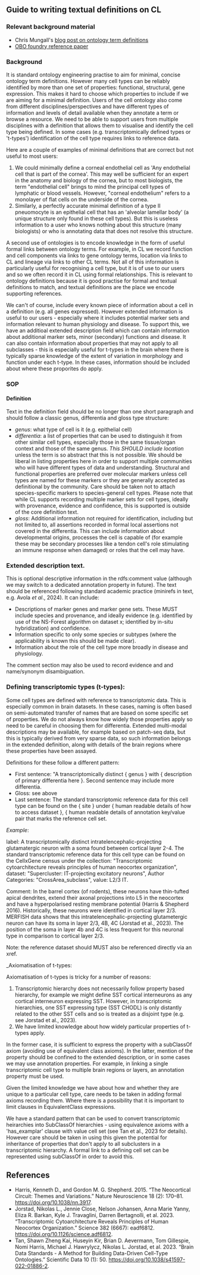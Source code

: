 ## Guide to writing textual definitions on CL

### Relevant background material

- Chris Mungall's [blog post on ontology term definitions](https://douroucouli.wordpress.com/2019/07/08/ontotip-write-simple-concise-clear-operational-textual-definitions/)
- [OBO foundry reference paper](https://philpapers.org/archive/SEPGFW.pdf)

### Background

It is standard ontology engineering practise to aim for minimal, concise ontology term definitions.  However many cell types can be reliably identified by more than one set of properties: functional, structural, gene expression. This makes it hard to choose which properties to include if we are aiming for a minimal definition.  Users of the cell ontology also come from different disciplines/perspectives and have different types of information and levels of detail available when they annotate a term or browse a resource.  We need to be able to support users from multiple disciplines with a definition that allows them to visualise and identify the cell type being defined. In some cases (e.g. transcriptomically defined types or 't-types') identification of the cell type requires links to reference data.

Here are a couple of examples of minimal definitions that are correct but not useful to most users:

1. We could minimally define a corneal endothelial cell as 'Any endothelial cell that is part of the cornea'.  This may well be sufficient for an expert in the anatomy and biology of the cornea, but to most biologists, the term "endothelial cell" brings to mind the principal cell types of lymphatic or blood vessels.  However, "corneal endothelium" refers to a monolayer of flat cells on the underside of the cornea.    
2. Similarly, a perfectly accurate minimal definition of a type II pneuomocyte is an epithelial cell that has an 'alveolar lamellar body' (a unique structure only found in these cell types). But this is useless information to a user who knows nothing about this structure (many biologists) or who is annotating data that does not resolve this structure.

A second use of ontologies is to encode knowledge in the form of useful formal links between ontology terms.  For example, in CL we record function and cell components via links to gene ontology terms, location via links to CL and lineage via links to other CL terms. Not all of this information is particularly useful for recognising a cell type, but it is of use to our users and so we often record it in CL using formal relationships. This is relevant to ontology definitions because it is good practise for formal and textual definitions to match, and textual definitions are the place we encode supporting references.

We can't of course, include every known piece of information about a cell in a definition (e.g. all genes expressed). However extended information is useful to our users - especially where it includes potential marker sets and information relevant to human physiology and disease. To support this, we have an additioal extended description field which can contain information about additional marker sets, minor (secondary) functions and disease.  It can also contain information about properties that may not apply to all subclasses - this is especially useful for t-types in the brain where there is typically sparse knowledge of the extent of variation in morphology and function under each t-type.  In these cases, information should be included about where these proporites do apply.

### SOP

#### Definition

Text in the definition field should be no longer than one short paragraph and should follow a classic genus, differentia and gloss type structure:
   - _genus_: what type of cell is it (e.g. epithelial cell)
   - _differentia_: a list of properties that can be used to distinguish it from other similar cell types, especially those in the same tissue/organ context and those of the same genus. _This SHOULD include location_ unless the term is so abstract that this is not possible. We should be liberal in listing properties here in order to support multiple communities who will have different types of data and understanding. Structural and functional properties are preferred over molecular markers unless cell types are named for these markers or they are generally accepted as definitional by the community. Care should be taken not to attach species-specific markers to species-general cell types. Please note that while CL supports recording multiple marker sets for cell types, ideally with provenance, evidence and confidence, this is supported is outside of the core definition text.
   - _gloss_: Additional information not required for identification, including but not limited to, all assertions recorded in formal local assertions not covered in the differentia. This can include information about developmental origins, processes the cell is capable of (for example these may be secondary processes like a tendon cell's role stimulating an immune response when damaged) or roles that the cell may have.

### Extended description text.

This is optional descriptive information in the rdfs:comment value (although we may switch to a dedicated annotation property in future).  The text should be referenced following standard academic practice (minirefs in text, e.g. Avola _et al_., 2024). It can include:
 - Descriptions of marker genes and marker gene sets.  These MUST include species and provenance, and ideally evidence (e.g. identified by use of the NS-Forest algorithm on dataset x; identified by in-situ hybridization) and confidence.
 - Information specific to only some species or subtypes (where the applicability is known this should be made clear).
 - Information about the role of the cell type more broadly in disease and physiology.

The comment section may also be used to record evidence and and name/synonym disambiguation.

### Defining transcriptomic types (t-types):

Some cell types are defined with reference to transcriptomic data.  This is especially common in brain datasets.  In these cases, naming is often based on semi-automated transfer of names that are based on some specific set of properties.  We do not always know how widely those properties apply so need to be careful in choosing them for differentia.  Extended multi-modal descriptions may be available, for example based on patch-seq data, but this is typically derived from very sparse data, so such information belongs in the extended definition, along with details of the brain regions where these properties have been assayed.

Definitions for these follow a different pattern:
 - First sentence: "A transcriptomically distinct { genus } with { description of primary differentia here }.  Second sentence may include more differentia.  
 - Gloss: see above
 - Last sentence:  The standard transcriptomic reference data for this cell type can be found on the { site } under { human readable details of how to access dataset }, { human readable details of annotation key/value pair that marks the reference cell set.

_Example_:

label: 
A transcriptomically distinct intratelencephalic-projecting glutamatergic neuron with a soma found between cortical layer 2-4. The standard transcriptomic reference data for this cell type can be found on the CellxGene census under the collection: "Transcriptomic cytoarchitecture reveals principles of human neocortex organization", dataset: "Supercluster: IT-projecting excitatory neurons", Author Categories: "CrossArea_subclass", value: L2/3 IT.

Comment: In the barrel cortex (of rodents), these neurons have thin-tufted apical dendrites, extend their axonal projections into L5 in the neocortex and have a hyperpolarised resting membrane potential (Harris & Shepherd 2016). Historically, these neurons were identified in cortical layer 2/3. MERFISH data shows that this intratelencephalic-projecting glutametergic neuron can have its soma in layer 2/3, 4B, 4C (Jorstad et al., 2023). The position of the soma in layer 4b and 4C is less frequent for this neuronal type in comparison to cortical layer 2/3.

Note: the reference dataset should MUST also be referenced directly via an xref.

_Axiomatisation of t-types:

Axiomatisation of t-types is tricky for a number of reasons:
1. Transcriptomic hierarchy does not necessarily follow property based hierarchy, for example we might define SST cortical interneurons as any cortical interneuron expressing SST.  However, in transcriptomic hierarchies, one SST expressing type (SST CHODL) is only distantly related to the other SST cells and so is treated as a disjoint type (e.g. see Jorstad et al., 2023).
2. We have limited knowledge about how widely particular properties of t-types apply.

In the former case, it is sufficient to express the property with a subClassOf axiom (avoiding use of equivalent class axioms). In the latter, mention of the property should be confined to the extended description, or in some cases we may use annotation properties. For example, in linking a single transcriptomic cell type to multiple brain regions or layers, an annotation property must be used. 

Given the limited knowledge we have about how  and whether they are unique to a particular cell type, care needs to be taken in adding formal axioms recording them.  Where there is a possibility that it is important to limit clauses in EquivalentClass expressions.

We have a standard pattern that can be used to convert transcriptomic heirarchies into SubClassOf hierarchies - using equivalence axioms with a 'has_examplar' clause with value cell set (see Tan et al., 2023 for details).  However care should be taken in using this given the potential for inheritance of properties that don't apply to all subclusters in a transcriptomic hierarchy.  A formal link to a defining cell set can be represented using subClassOf in order to avoid this.

## References

- Harris, Kenneth D., and Gordon M. G. Shepherd. 2015. “The Neocortical Circuit: Themes and Variations.” Nature Neuroscience 18 (2): 170–81. https://doi.org/10.1038/nn.3917.
- Jorstad, Nikolas L., Jennie Close, Nelson Johansen, Anna Marie Yanny, Eliza R. Barkan, Kyle J. Travaglini, Darren Bertagnolli, et al. 2023. “Transcriptomic Cytoarchitecture Reveals Principles of Human Neocortex Organization.” Science 382 (6667): eadf6812. https://doi.org/10.1126/science.adf6812.
- Tan, Shawn Zheng Kai, Huseyin Kir, Brian D. Aevermann, Tom Gillespie, Nomi Harris, Michael J. Hawrylycz, Nikolas L. Jorstad, et al. 2023. “Brain Data Standards - A Method for Building Data-Driven Cell-Type Ontologies.” Scientific Data 10 (1): 50. https://doi.org/10.1038/s41597-022-01886-2.
